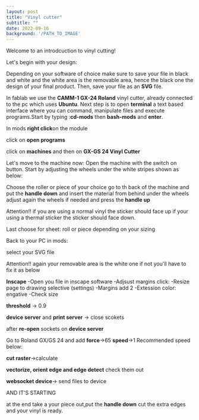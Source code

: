 ```yaml
---
layout: post
title: "Vinyl cutter"
subtitle: ""
date: 2022-09-16
background: '/PATH_TO_IMAGE'
---
```

Welcome to an introdcuction to vinyl cutting!


Let's begin with your design:

Depending on your software of choice make sure to save your file in black and white and the white area is the removable area, hence the black one the design of your final product. Then, save your file as an **SVG** file. 


In fablab we use the **CAMM-1 GX-24 Roland** vinyl cutter, already connected to the pc which uses **Ubuntu**. Next step is to open **terminal** a text based interface where you can command, manipulate files and execute programs.Start by typing :**cd-mods** then **bash-mods** and **enter**.
 

In mods **right click**on the module


click on **open programs**


click on **machines** and then on **GX-GS 24 Vinyl Cutter**


Let's move to the machine now:
Open the machine with the switch on button. Start by adjusting the wheels under the white stripes shown as below:

Choose the roller or piece of your choice go to th back of the machine and put the **handle down** and insert the material from behind under the wheels adjust again the wheels if needed and press the **handle up**

Attention!! if you are using a normal vinyl the sticker should face up if your using a thermal sticker the sticker should face down.

Last choose for sheet: roll or piece depending on your sizing


Back to your PC in mods:

select your SVG file

Attention!! again your removable area is the white one
if not you'll have to fix it as below

**Inscape** 
-Open you file in inscape software
-Adjsust margins click: 
-Resize page to drawing selective (settings)
-Margins add 2
-Extession color: engative 
-Check size


**threshold** -> 0.9


**device server** and **print server** -> close scokets


after **re-open** sockets on **device server**


Go to Roland GX/GS 24 and add **force**->65 **speed**->1 
Recommended speed below:


**cut raster**->calculate


**vectorize, orient edge and edge detect** check them out 


**websocket device**-> send  files to device


AND IT'S STARTING


at the end take a your piece out,put the **handle down** cut the extra edges and your vinyl is ready.





